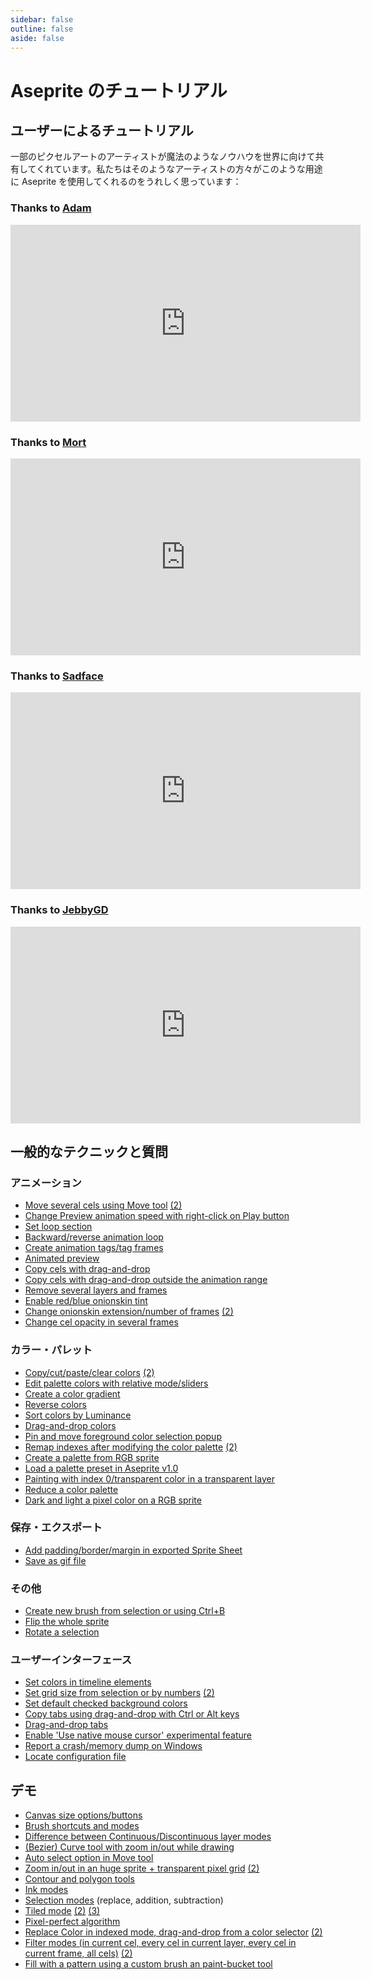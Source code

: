 ```yaml
---
sidebar: false
outline: false
aside: false
---
```

# Aseprite のチュートリアル

## ユーザーによるチュートリアル

一部のピクセルアートのアーティストが魔法のようなノウハウを世界に向けて共有してくれています。私たちはそのようなアーティストの方々がこのような用途に Aseprite を使用してくれるのをうれしく思っています：

<div class="row">
  <div class="col-md-6">
    <h3>Thanks to <a href="https://twitter.com/AdamCYounis">Adam</a></h3>
    <iframe width="560" height="315" src="https://www.youtube.com/embed/59Y6OTzNrhk" frameborder="0" allow="accelerometer; autoplay; clipboard-write; encrypted-media; gyroscope; picture-in-picture" allowfullscreen></iframe>
  </div>
  <div class="col-md-6">
   <h3>Thanks to <a href="https://twitter.com/mnrART">Mort</a></h3>
   <iframe width="560" height="315" src="https://www.youtube.com/embed/Md6W79jtLJM" frameborder="0" allowfullscreen></iframe>
  </div>
</div>
<div class="row">
  <div class="col-md-6">
   <h3>Thanks to <a href="https://www.youtube.com/c/SadfaceRL">Sadface</a></h3>
   <iframe width="560" height="315" src="https://www.youtube.com/embed/videoseries?list=PLiWR21Q_oRcwK12QJGxWpUTy_QoPE1lTM" title="YouTube video player" frameborder="0" allow="accelerometer; autoplay; clipboard-write; encrypted-media; gyroscope; picture-in-picture" allowfullscreen></iframe>
  </div>
  <div class="col-md-6">
    <h3>Thanks to <a href="https://www.youtube.com/channel/UCdpT9OXQsizXnc6vkhtvgEg">JebbyGD</a></h3>
    <iframe width="560" height="315" src="https://www.youtube.com/embed/videoseries?list=PLPHvHCBMlIQ0FEEh0QM7MZlnVMoRGgUql" frameborder="0" allowfullscreen></iframe>
  </div>
</div>

## 一般的なテクニックと質問

### アニメーション

  * [Move several cels using Move tool](http://imgur.com/sG8dGbN) [(2)](http://imgur.com/jNSwKmL)
  * [Change Preview animation speed with right-click on Play button](http://imgur.com/wD1aoDM)
  * [Set loop section](http://imgur.com/Zffmgm8)
  * [Backward/reverse animation loop](https://www.youtube.com/watch?v=E-mI679DVBk)
  * [Create animation tags/tag frames](http://imgur.com/t3ZGRzw)
  * [Animated preview](http://imgur.com/eRmPum3)
  * [Copy cels with drag-and-drop](http://imgur.com/c0lpNdz)
  * [Copy cels with drag-and-drop outside the animation range](http://imgur.com/OcIjFXQ)
  * [Remove several layers and frames](http://imgur.com/VYy7oi3)
  * [Enable red/blue onionskin tint](http://imgur.com/qJZiq82)
  * [Change onionskin extension/number of frames](http://imgur.com/hZyytnc) [(2)](http://imgur.com/cKZGGrb)
  * [Change cel opacity in several frames](http://imgur.com/7Ntp1eY)

### カラー・パレット

  * [Copy/cut/paste/clear colors](http://imgur.com/YUq04tF) [(2)](http://imgur.com/O35BgGs)
  * [Edit palette colors with relative mode/sliders](http://imgur.com/IBIgdtv)
  * [Create a color gradient](http://imgur.com/SEDgZ94)
  * [Reverse colors](http://imgur.com/GwZHckb)
  * [Sort colors by Luminance](http://imgur.com/MngwkmP)
  * [Drag-and-drop colors](http://imgur.com/wmpuVaA)
  * [Pin and move foreground color selection popup](http://imgur.com/zZC0SGo)
  * [Remap indexes after modifying the color palette](http://imgur.com/1sXGP3o) [(2)](http://imgur.com/UlBnMTE)
  * [Create a palette from RGB sprite](http://imgur.com/5TPFdoe)
  * [Load a palette preset in Aseprite v1.0](http://imgur.com/nlLvOHv)
  * [Painting with index 0/transparent color in a transparent layer](http://imgur.com/9enwCxe)
  * [Reduce a color palette](http://imgur.com/IfrVyfd)
  * [Dark and light a pixel color on a RGB sprite](http://imgur.com/t8Z8d2N)

### 保存・エクスポート

  * [Add padding/border/margin in exported Sprite Sheet](http://imgur.com/19Dl9wJ)
  * [Save as gif file](http://imgur.com/Rmr3P1j)

### その他

  * [Create new brush from selection or using Ctrl+B](http://imgur.com/2ke4Xgw)
  * [Flip the whole sprite](http://imgur.com/okxOor9)
  * [Rotate a selection](http://imgur.com/SDcDoYW)

### ユーザーインターフェース

  * [Set colors in timeline elements](https://www.youtube.com/watch?v=YLzI0CoGrNg)
  * [Set grid size from selection or by numbers](http://imgur.com/7zYjw1R) [(2)](http://imgur.com/cbdZp2x)
  * [Set default checked background colors](http://imgur.com/CmTVmCN)
  * [Copy tabs using drag-and-drop with Ctrl or Alt keys](http://imgur.com/RCOjyY8)
  * [Drag-and-drop tabs](http://imgur.com/WiXPPgg)
  * [Enable 'Use native mouse cursor' experimental feature](http://imgur.com/lO0OgBl)
  * [Report a crash/memory dump on Windows](http://imgur.com/9MTYI9k)
  * [Locate configuration file](http://imgur.com/PRZ4AaZ)

## デモ

* [Canvas size options/buttons](http://imgur.com/Jnkje0r)
* [Brush shortcuts and modes](http://imgur.com/jyP6H7g)
* [Difference between Continuous/Discontinuous layer modes](http://imgur.com/iAapATy)
* [(Bezier) Curve tool with zoom in/out while drawing](http://imgur.com/uGYfPxE)
* [Auto select option in Move tool](http://imgur.com/wnXpdwU)
* [Zoom in/out in an huge sprite + transparent pixel grid](http://imgur.com/UdXJMPr) [(2)](http://imgur.com/osjvyJ0)
* [Contour and polygon tools](http://imgur.com/5V0qOmj)
* [Ink modes](http://imgur.com/Kfi2WxF)
* [Selection modes](http://imgur.com/o7F4s6o) (replace, addition, subtraction)
* [Tiled mode](http://imgur.com/GaAMqgb) [(2)](http://imgur.com/vcRlaeY) [(3)](http://imgur.com/HuJEJau)
* [Pixel-perfect algorithm](http://imgur.com/uiyzvcY)
* [Replace Color in indexed mode, drag-and-drop from a color selector](http://imgur.com/VAVpHUl) [(2)](http://imgur.com/yUBtO2u)
* [Filter modes (in current cel, every cel in current layer, every cel in current frame, all cels)](http://imgur.com/J6L5M5Q) [(2)](http://imgur.com/Zp1gANL)
* [Fill with a pattern using a custom brush an paint-bucket tool](http://imgur.com/zWaqLKJ)
